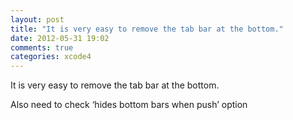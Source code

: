 ```yaml
---
layout: post
title: "It is very easy to remove the tab bar at the bottom."
date: 2012-05-31 19:02
comments: true
categories: xcode4
---
```


It is very easy to remove the tab bar at the bottom.


Also need to check ‘hides bottom bars when push’ option


